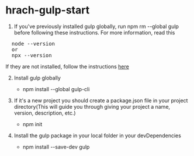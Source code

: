 # hrach-gulp-start

1. If you've previously installed gulp globally, run npm rm --global gulp before following these instructions. For more information, read this

<pre>
  node --version
  or
  npx --version
</pre>

If they are not installed, follow the instructions <a href="https://nodejs.org/en/">here</a>

2. Install gulp globally

   - npm install --global gulp-cli

3. If it's a new project you should create a package.json file in your project directory(This will guide you through giving your project a name, version, description, etc.)

   - npm init

4. Install the gulp package in your local folder in your devDependencies

   - npm install --save-dev gulp
